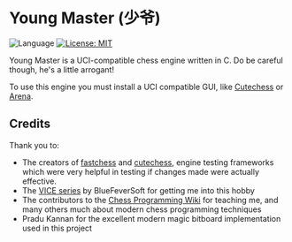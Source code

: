 # Young Master (少爷)

![Language](https://img.shields.io/badge/Language-C-blue) [![License: MIT](https://img.shields.io/badge/License-MIT-white.svg)](https://opensource.org/licenses/MIT)

Young Master is a UCI-compatible chess engine written in C.
Do be careful though, he's a little arrogant!

To use this engine you must install a UCI compatible GUI, like [Cutechess](https://github.com/cutechess/cutechess) or [Arena](http://www.playwitharena.de/).

## Credits
Thank you to:
- The creators of [fastchess](https://github.com/Disservin/fastchess) and [cutechess](https://github.com/cutechess/cutechess), engine testing frameworks which were very helpful in testing if changes made were actually effective.
- The [VICE series](https://github.com/bluefeversoft/vice) by BlueFeverSoft for getting me into this hobby
- The contributors to the [Chess Programming Wiki](https://www.chessprogramming.org/Main_Page) for teaching me, and many others much about modern chess programming techniques 
- Pradu Kannan for the excellent modern magic bitboard implementation used in this project
